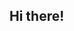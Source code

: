 ## Hi there!

<!--
**beccawinkelaar/beccawinkelaar** is a ✨ _special_ ✨ repository because its `README.md` (this file) appears on your GitHub profile.

Here are some ideas to get you started:

- I'm working on I’m currently working on ...
- 🌱 I’m currently learning ...
- 👯 I’m looking to collaborate on ...
- 🤔 I’m looking for help with ...
- 💬 Ask me about ...
- 📫 How to reach me: ...
- 😄 Pronouns: ...
- ⚡ Fun fact: ...
-->
